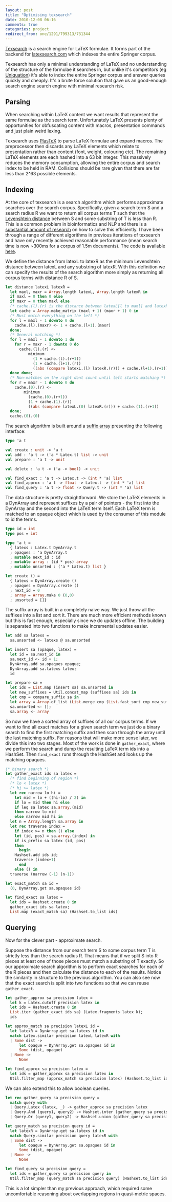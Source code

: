 ```yaml
---
layout: post
title: "Optimising texsearch"
date: 2010-12-08 06:16
comments: true
categories: project
redirect_from: one/1291/799313/731344
---
```


[Texsearch](https://github.com/jamii/texsearch) is a search engine for LaTeX formulae. It forms part of the backend for [latexsearch.com](http://latexsearch.com) which indexes the entire Springer corpus.

Texsearch has only a minimal understanding of LaTeX and no understanding of the structure of the formulae it searches in, but unlike it's competitors (eg [Uniquation](http://uniquation.com/en/)) it's able to index the entire Springer corpus and answer queries quickly and cheaply. It's a brute force solution that gave us an good-enough search engine search engine with minimal research risk.

## Parsing

When searching within LaTeX content we want results that represent the same formulae as the search term. Unfortunately LaTeX presents plenty of opportunities for obfuscating content with macros, presentation commands and just plain weird lexing.

Texsearch uses [PlasTeX](http://plastex.sourceforge.net/) to parse LaTeX formulae and expand macros. The preprocessor then discards any LaTeX elements which relate to presentation rather than content (font, weight, colouring etc). The remaining LaTeX elements are each hashed into a 63 bit integer. This massively reduces the memory consumption, allowing the entire corpus and search index to be held in RAM. Collisions should be rare given that there are far less than 2^63 possible elements.

## Indexing

At the core of texsearch is a search algorithm which performs approximate searches over the search corpus. Specifically, given a search term S and a search radius R we want to return all corpus terms T such that the [Levenshtein distance](http://en.wikipedia.org/wiki/Levenshtein_distance) between S and some substring of T is less than R. This is a common problem in bioinformatics and NLP and there is a [substantial amount of research](http://citeseerx.ist.psu.edu/viewdoc/download?doi=10.1.1.96.7225&rep=rep1&type=pdf) on how to solve this efficiently. I have been through a range of different algorithms in previous iterations of texsearch and have only recently achieved reasonable performance (mean search time is now ~300ms for a corpus of 1.5m documents). The code is available [here](https://github.com/jamii/texsearch).

We define the distance from latexL to latexR as the minimum Levenshtein distance between latexL and any substring of latexR. With this definition we can specify the results of the search algorithm more simply as returning all corpus terms with distance R of S.

``` ocaml
let distance latexL latexR =
  let maxl, maxr = Array.length latexL, Array.length latexR in
  if maxl = 0 then 0 else
  if maxr = 0 then maxl else
  (* cache.(l).(r) is the distance between latexL[l to maxl] and latexR[r to maxr] *)
  let cache = Array.make_matrix (maxl + 1) (maxr + 1) 0 in
  (* Must match everything on the left *)
  for l = maxl - 1 downto 0 do
    cache.(l).(maxr) <- 1 + cache.(l+1).(maxr)
  done;
  (* General matching *)
  for l = maxl - 1 downto 1 do
    for r = maxr - 1 downto 0 do
      cache.(l).(r) <-
          minimum
            (1 + cache.(l).(r+1))
            (1 + cache.(l+1).(r))
            ((abs (compare latexL.(l) latexR.(r))) + cache.(l+1).(r+1))
  done done;
  (* Non-matches on the right dont count until left starts matching *)
  for r = maxr - 1 downto 0 do
    cache.(0).(r) <-
        minimum
          (cache.(0).(r+1))
          (1 + cache.(1).(r))
          ((abs (compare latexL.(0) latexR.(r))) + cache.(1).(r+1))
  done;
  cache.(0).(0)
```

The search algorithm is built around a [suffix array](http://en.wikipedia.org/wiki/Suffix_array) presenting the following interface:

``` ocaml
type 'a t

val create : unit -> 'a t
val add : 'a t -> ('a * Latex.t) list -> unit
val prepare : 'a t -> unit

val delete : 'a t -> ('a -> bool) -> unit

val find_exact : 'a t -> Latex.t -> (int * 'a) list
val find_approx : 'a t -> float -> Latex.t -> (int * 'a) list
val find_query : 'a t -> float -> Query.t -> (int * 'a) list
```

The data structure is pretty straightforward. We store the LaTeX elements in a DynArray and represent suffixes by a pair of pointers - the first into the DynArray and the second into the LaTeX term itself. Each LaTeX term is matched to an opaque object which is used by the consumer of this module to id the terms.

``` ocaml
type id = int
type pos = int

type 'a t =
  { latexs : Latex.t DynArray.t
  ; opaques : 'a DynArray.t
  ; mutable next_id : id
  ; mutable array : (id * pos) array
  ; mutable unsorted : ('a * Latex.t) list }

let create () =
  { latexs = DynArray.create ()
  ; opaques = DynArray.create ()
  ; next_id = 0
  ; array = Array.make 0 (0,0)
  ; unsorted = []}
```

The suffix array is built in a completely naive way. We just throw all the suffixes into a list and sort it. There are much more efficient methods known but this is fast enough, especially since we do updates offline. The building is separated into two functions to make incremental updates easier.

``` ocaml
let add sa latexs =
  sa.unsorted <- latexs @ sa.unsorted

let insert sa (opaque, latex) =
  let id = sa.next_id in
  sa.next_id <- id + 1;
  DynArray.add sa.opaques opaque;
  DynArray.add sa.latexs latex;
  id

let prepare sa =
  let ids = List.map (insert sa) sa.unsorted in
  let new_suffixes = Util.concat_map (suffixes sa) ids in
  let cmp = compare_suffix sa in
  let array = Array.of_list (List.merge cmp (List.fast_sort cmp new_suffixes) (Array.to_list sa.array)) in
  sa.unsorted <- [];
  sa.array <- array
```

So now we have a sorted array of suffixes of all our corpus terms. If we want to find all exact matches for a given search term we just do a binary search to find the first matching suffix and then scan through the array until the last matching suffix. For reasons that will make more sense later, we divide this into two stages. Most of the work is done in `gather_exact`, where we perform the search and dump the resulting LaTeX term ids into a HashSet. Then `find_exact` runs through the HashSet and looks up the matching opaques.

``` ocaml
(* binary search *)
let gather_exact ids sa latex =
  (* find beginning of region *)
  (* lo < latex *)
  (* hi >= latex *)
  let rec narrow lo hi =
    let mid = lo + ((hi-lo) / 2) in
    if lo = mid then hi else
    if leq sa latex sa.array.(mid)
    then narrow lo mid
    else narrow mid hi in
  let n = Array.length sa.array in
  let rec traverse index =
    if index >= n then () else
    let (id, pos) = sa.array.(index) in
    if is_prefix sa latex (id, pos)
    then
      begin
	Hashset.add ids id;
	traverse (index+1)
      end
    else () in
  traverse (narrow (-1) (n-1))

let exact_match sa id =
  (0, DynArray.get sa.opaques id)

let find_exact sa latex =
  let ids = Hashset.create 0 in
  gather_exact ids sa latex;
  List.map (exact_match sa) (Hashset.to_list ids)
```

## Querying

Now for the clever part - approximate search.

Suppose the distance from our search term S to some corpus term T is strictly less than the search radius R. That means that if we split S into R pieces at least one of those pieces must match a substring of T exactly. So our approximate search algorithm is to perform exact searches for each of the R pieces and then calculate the distance to each of the results. Notice the similarity in structure to the previous algorithm. You can also see now that the exact search is split into two functions so that we can reuse `gather_exact`.

``` ocaml
let gather_approx sa precision latex =
  let k = Latex.cutoff precision latex in
  let ids = Hashset.create 0 in
  List.iter (gather_exact ids sa) (Latex.fragments latex k);
  ids

let approx_match sa precision latexL id =
  let latexR = DynArray.get sa.latexs id in
  match Latex.similar precision latexL latexR with
  | Some dist ->
      let opaque = DynArray.get sa.opaques id in
      Some (dist, opaque)
  | None ->
      None

let find_approx sa precision latex =
  let ids = gather_approx sa precision latex in
  Util.filter_map (approx_match sa precision latex) (Hashset.to_list ids)
```

We can also extend this to allow boolean queries.

``` ocaml
let rec gather_query sa precision query =
  match query with
  | Query.Latex (latex, _) -> gather_approx sa precision latex
  | Query.And (query1, query2) -> Hashset.inter (gather_query sa precision query1) (gather_query sa precision query2)
  | Query.Or (query1, query2) -> Hashset.union (gather_query sa precision query1) (gather_query sa precision query2)

let query_match sa precision query id =
  let latexR = DynArray.get sa.latexs id in
  match Query.similar precision query latexR with
  | Some dist ->
      let opaque = DynArray.get sa.opaques id in
      Some (dist, opaque)
  | None ->
      None

let find_query sa precision query =
  let ids = gather_query sa precision query in
  Util.filter_map (query_match sa precision query) (Hashset.to_list ids)
```

This is a lot simpler than my previous approach, which required some uncomfortable reasoning about overlapping regions in quasi-metric spaces.
